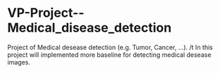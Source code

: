 # VP-Project--Medical_disease_detection
Project of Medical desease detection (e.g. Tumor, Cancer, ...).
/t
In this project will implemented more baseline for detecting medical desease images.
